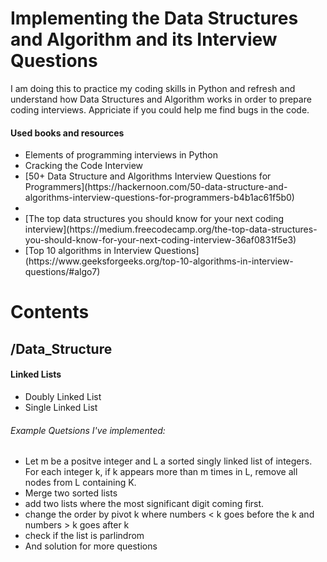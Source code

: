 
<h1>Implementing the Data Structures and Algorithm and its Interview Questions</h1>

<p>I am doing this to practice my coding skills in Python and refresh and understand how Data Structures and Algorithm works in order to prepare coding interviews. Appriciate if you could help me find bugs in the code.</p>

<h4>Used books and resources</h4>
<ul><li>Elements of programming interviews in Python </li>
    <li>Cracking the Code Interview</li>
    <li>[50+ Data Structure and Algorithms Interview Questions for Programmers](https://hackernoon.com/50-data-structure-and-algorithms-interview-questions-for-programmers-b4b1ac61f5b0) </li><li></li>
    <li>[The top data structures you should know for your next coding interview](https://medium.freecodecamp.org/the-top-data-structures-you-should-know-for-your-next-coding-interview-36af0831f5e3)</li>
    <li>[Top 10 algorithms in Interview Questions](https://www.geeksforgeeks.org/top-10-algorithms-in-interview-questions/#algo7)</li>
</ul>



<h1> Contents </h1>

<h2> /Data_Structure </h2>
<h4> Linked Lists </h4>
<ul>
    <li>Doubly Linked List</li>
    <li>Single Linked List</li>
</ul>

<h6>Example Quetsions I've implemented:</h6>
    <ul><li> Let m be a positve integer and L a sorted singly linked list of integers. For each integer k, if k appears more than m times in L, remove all nodes from L containing K.</li>
        <li>Merge two sorted lists</li>
        <li>add two lists where the most significant digit coming first. </li>
        <li>change the order by pivot k where numbers < k goes before the k and numbers > k goes after k</li>
        <li>check if the list is parlindrom</li>
        <li>And solution for more questions</li>
    </ul>

